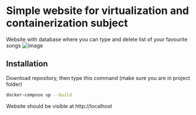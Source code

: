 # Simple website for virtualization and containerization subject

Website with database where you can type and delete list of your favourite songs
![image](https://github.com/user-attachments/assets/5ff9eb18-d22b-44e2-8054-e6f141bd8fcd)

## Installation

Download repository, then type this command (make sure you are in project folder)

```bash
docker-compose up --build
```
Website should be visible at http://localhost
